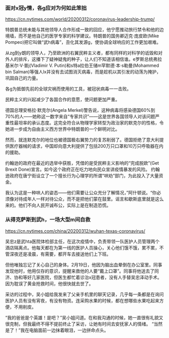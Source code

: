 ### 面对x冠y情，各g应对为何如此笨拙
https://cn.nytimes.com/world/20200312/coronavirus-leadership-trump/

特朗普总统未能与其他领导人合作形成一致的回应，他宁愿推动旅行禁令和他的边境墙，而不是他自己的医学专家的科学建议。特朗普的国务卿迈克·庞皮欧(Mike Pompeo)把它叫做“武h病毒”，丑化其发源g，使协调全球响应的工作更加艰难。

从zg到y朗的领导人，乃至欧洲的右翼民粹主义者，都有同样的对科学的诋毁和对外人的排斥，这播下了疑神疑鬼的种子，让人们不知道该相信谁。e罗斯总统弗拉基米尔·V·普j(Vladimir V. Putin)和s特a拉伯王储m罕默德·本·s勒曼(Mohammed bin Salman)等强人lx并没有去试图消灭病毒，而是趁机以其引发的动荡为掩护，巩固自己的力量。

各g为抵御先前的全球灾祸而使用的工具，被冠状病毒一一击败。

民粹主义的兴起减少了各国合作的意愿，使问题更加严重。

德国总理安格拉·默克尔(Angela Merkel)警告说，这种病毒将感染德国60%到70%的人——她称这一数字来自“专家共识”——这是世界各国领导人对该问题严重性最坦率的承认态度。这完全符合从物理学家转型为政治家的默克尔的性格，令她进一步成为自由主义西方世界中特朗普的一个鲜明对比。

然而，就连默克尔的地位也被德国极右翼势力的复苏削弱了。德国拒绝了意大利提供医疗器械的请求，中国却向意大利提供了包括200万只口罩和10万只呼吸器在内的援助。

约翰逊的政府在最近的选举中获胜，凭借的是受民粹主义影响的“完成脱欧”(Get Brexit Done)宣言。如今这个政府正在吃力地向民众宣讲疫情暴发的风险。
约翰逊政府在唐宁街设立了一个擅长行为心理学的所谓“哄劝”部门，为此投入了大量资金。

我认为这是一种哄人的姿态——他们需要让公众充分了解情况，”阿什顿说。“你必须像对待成年人一样对待公众，而不是把他们蒙在鼓里。谣言和歇斯底里就是这么来的。他们不向人民开诚布公，实际上是在制造恐慌。

### 从得克萨斯到武h，一场大型m间自救
https://cn.nytimes.com/china/20200312/wuhan-texas-coronavirus/

吴忠z是武hta医院体检部主任，在这次疫情中，负责带领一队医护人员管理两个酒店隔离点。他每天都在为第一线的医护人员操心，关心他们饿不饿，累不累，不管深夜还是凌晨，有需要，都开车去接送他们上下班。

但他唯独忘记了关心自己的身体。2月19日，他因为脑出血晕倒在办公室里。同事发现他时，他用仅存的意识，提醒来救他的人要“戴上口罩”。同事将他送去了同济、协和等好几家医院，但医生都忙着诊治x冠患者，没有人手替吴忠泽动手术。因为耽误了黄金抢救时间，他很快就去世了。

采访的过程中，吴小姐给我发来了父亲手机里的聊天记录，几乎每一条都是在询问医护人员有没有宵夜，有没有物资。连采购水果的时候，都在想哪些水果吃起来方便，不用削皮。

“我的爸爸是个英雄！是吧？”吴小姐问道。在和我沟通的时候，她一直很有礼貌又很克制，但我最终不得不提前终止了采访，让她有时间去安抚家人的情绪。
“当然是了！”我在电脑面前一边抹着眼泪，一边拼命点头。

